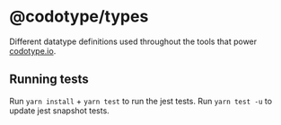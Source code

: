 # @codotype/types
Different datatype definitions used throughout the tools that power [codotype.io](http://codotype.io).

## Running tests

Run `yarn install` + `yarn test` to run the jest tests. Run `yarn test -u` to update jest snapshot tests.
